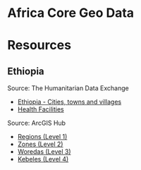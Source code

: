 # Africa Core Geo Data

# Resources

## Ethiopia

Source: The Humanitarian Data Exchange
- [Ethiopia - Cities, towns and villages](https://github.com/Ethiopia-COVID19/core-geo-data/blob/master/eth_pplp_multiplesources_20160205.geojson)
- [Health Facilities](https://github.com/Ethiopia-COVID19/core-geo-data/blob/master/hotosm_eth_health_facilities_points.geojson)

Source: ArcGIS Hub
- [Regions (Level 1)](https://hub.arcgis.com/datasets/ethiopia::regions-level-1)
- [Zones (Level 2)](https://hub.arcgis.com/datasets/ethiopia::zones-level-2)
- [Woredas (Level 3)](https://hub.arcgis.com/datasets/ethiopia::woredas-level-3)
- [Kebeles (Level 4)](https://hub.arcgis.com/datasets/ethiopia::kebeles-level-4)
